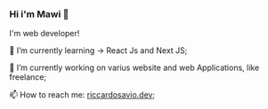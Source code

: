 ### Hi i'm Mawi 👋

I'm web developer!

🌱 I’m currently learning -> React Js and Next JS;

🔭 I’m currently working on varius website and web Applications, like freelance;

📫 How to reach me: [riccardosavio.dev](https://riccardosavio.dev/contact);


<!--
**MawiDev/MawiDev** is a ✨ _special_ ✨ repository because its `README.md` (this file) appears on your GitHub profile.

Here are some ideas to get you started:

- 🔭 I’m currently working on ...
- 🌱 I’m currently learning ...
- 👯 I’m looking to collaborate on ...
- 🤔 I’m looking for help with ...
- 💬 Ask me about ...
- 📫 How to reach me: ...
- 😄 Pronouns: ...
- ⚡ Fun fact: ...
-->

